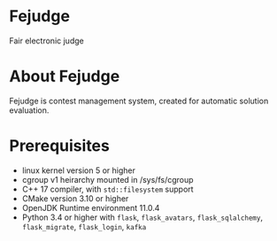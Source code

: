# Fejudge
Fair electronic judge

# About Fejudge
Fejudge is contest management system, created for automatic solution evaluation.

# Prerequisites
- linux kernel version 5 or higher
- cgroup v1 heirarchy mounted in /sys/fs/cgroup
- C++ 17 compiler, with `std::filesystem` support
- CMake version 3.10 or higher
- OpenJDK Runtime environment 11.0.4
- Python 3.4 or higher with `flask`, `flask_avatars`, `flask_sqlalchemy`, `flask_migrate`, `flask_login`, `kafka`

